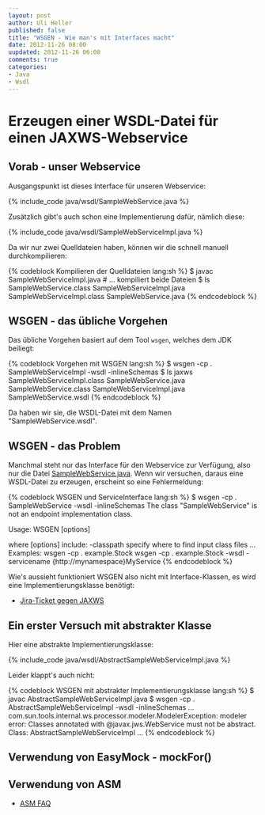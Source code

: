 ```yaml
---
layout: post
author: Uli Heller
published: false
title: "WSGEN - Wie man's mit Interfaces macht"
date: 2012-11-26 08:00
uupdated: 2012-11-26 06:00
comments: true
categories: 
- Java
- Wsdl
---
```


Erzeugen einer WSDL-Datei für einen JAXWS-Webservice
====================================================

Vorab - unser Webservice
------------------------

Ausgangspunkt ist dieses Interface für unseren Webservice:

{% include_code java/wsdl/SampleWebService.java %}

Zusätzlich gibt's auch schon eine Implementierung dafür, nämlich diese:

{% include_code java/wsdl/SampleWebServiceImpl.java %}

Da wir nur zwei Quelldateien haben, können wir die schnell manuell durchkompilieren:

{% codeblock Kompilieren der Quelldateien lang:sh %}
$ javac SampleWebServiceImpl.java  # ... kompiliert beide Dateien
$ ls
SampleWebService.class      SampleWebServiceImpl.java
SampleWebServiceImpl.class  SampleWebService.java
{% endcodeblock %}

WSGEN - das übliche Vorgehen
----------------------------

Das übliche Vorgehen basiert auf dem Tool `wsgen`, welches dem JDK beiliegt:

{% codeblock Vorgehen mit WSGEN lang:sh %}
$ wsgen -cp . SampleWebServiceImpl -wsdl -inlineSchemas
$ ls
jaxws                   SampleWebServiceImpl.class  SampleWebService.java
SampleWebService.class  SampleWebServiceImpl.java   SampleWebService.wsdl
{% endcodeblock %}

Da haben wir sie, die WSDL-Datei mit dem Namen "SampleWebService.wsdl".

WSGEN - das Problem
-------------------

Manchmal steht nur das Interface für den Webservice zur Verfügung, also nur die Datei [SampleWebService.java](/downloads/code/java/wsdl/SampleWebService.java). Wenn wir versuchen, daraus eine WSDL-Datei zu erzeugen, erscheint so eine Fehlermeldung:

{% codeblock WSGEN und ServiceInterface lang:sh %}
$ wsgen -cp . SampleWebService -wsdl -inlineSchemas
The class "SampleWebService" is not an endpoint implementation class.

Usage: WSGEN [options] <SEI>

where [options] include:
  -classpath <path>          specify where to find input class files
...
Examples:
  wsgen -cp . example.Stock
  wsgen -cp . example.Stock -wsdl -servicename {http://mynamespace}MyService
{% endcodeblock %}

Wie's aussieht funktioniert WSGEN also nicht mit Interface-Klassen, es wird eine Implementierungsklasse benötigt:

* [Jira-Ticket gegen JAXWS](http://java.net/jira/browse/JAX_WS-817)

Ein erster Versuch mit abstrakter Klasse
----------------------------------------

Hier eine abstrakte Implementierungsklasse:

{% include_code java/wsdl/AbstractSampleWebServiceImpl.java %}

Leider klappt's auch nicht:

{% codeblock WSGEN mit abstrakter Implementierungsklasse lang:sh %}
$ javac AbstractSampleWebServiceImpl.java
$ wsgen -cp . AbstractSampleWebServiceImpl -wsdl -inlineSchemas
...
com.sun.tools.internal.ws.processor.modeler.ModelerException: modeler error: Classes annotated with @javax.jws.WebService must not be abstract. Class: AbstractSampleWebServiceImpl
...
{% endcodeblock %}

Verwendung von EasyMock - mockFor()
-----------------------------------

Verwendung von ASM
------------------

* [ASM FAQ](http://asm.ow2.org/doc/faq.html)
